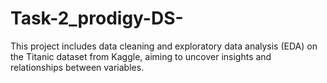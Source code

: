 # Task-2_prodigy-DS-
This project includes data cleaning and exploratory data analysis (EDA) on the Titanic dataset from Kaggle, aiming to uncover insights and relationships between variables.
